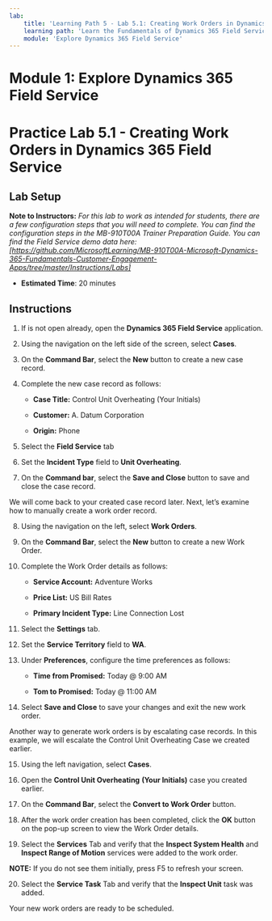 ```yaml
---
lab:
    title: 'Learning Path 5 - Lab 5.1: Creating Work Orders in Dynamics 365 Field Service'
    learning path: 'Learn the Fundamentals of Dynamics 365 Field Service'
    module: 'Explore Dynamics 365 Field Service'
---
```


Module 1: Explore Dynamics 365 Field Service
========================

# Practice Lab 5.1 - Creating Work Orders in Dynamics 365 Field Service

## Lab Setup

**Note to Instructors:** *For this lab to work as intended for students, there are a few configuration steps that you will need to complete.  You can find the configuration steps in the MB-910T00A Trainer Preparation Guide. You can find the Field Service demo data here: [https://github.com/MicrosoftLearning/MB-910T00A-Microsoft-Dynamics-365-Fundamentals-Customer-Engagement-Apps/tree/master/Instructions/Labs]*

  - **Estimated Time**: 20 minutes

## Instructions

1. If is not open already, open the **Dynamics 365 Field Service** application.

2. Using the navigation on the left side of the screen, select **Cases**.

3. On the **Command Bar**, select the **New** button to create a new case record.

4. Complete the new case record as follows:

	- **Case Title:** Control Unit Overheating (Your Initials)

	- **Customer:** A. Datum Corporation

	- **Origin:** Phone

5. Select the **Field Service** tab

6. Set the **Incident Type** field to **Unit Overheating**.

7. On the **Command bar**, select the **Save and Close** button to save and close the case record.

We will come back to your created case record later. Next, let’s examine how to manually create a work order record.

8. Using the navigation on the left, select **Work Orders**.

9. On the **Command Bar**, select the **New** button to create a new Work Order.

10. Complete the Work Order details as follows:

	- **Service Account:** Adventure Works

	- **Price List:** US Bill Rates

	- **Primary Incident Type:** Line Connection Lost

11. Select the **Settings** tab.

12. Set the **Service Territory** field to **WA**.

13. Under **Preferences**, configure the time preferences as follows:

	- **Time from Promised:** Today @ 9:00 AM

	- **Tom to Promised:** Today @ 11:00 AM

14. Select **Save and Close** to save your changes and exit the new work order.

Another way to generate work orders is by escalating case records. In this example, we will escalate the Control Unit Overheating Case we created earlier.

15. Using the left navigation, select **Cases**.

16. Open the **Control Unit Overheating** **(Your Initials)** case you created earlier.

17. On the **Command Bar**, select the **Convert to Work Order** button.

18. After the work order creation has been completed, click the **OK** button on the pop-up screen to view the Work Order details.

19. Select the **Services** Tab and verify that the **Inspect System Health** and **Inspect Range of Motion** services were added to the work order.

**NOTE:** If you do not see them initially, press F5 to refresh your screen.

20. Select the **Service Task** Tab and verify that the **Inspect Unit** task was added.

Your new work orders are ready to be scheduled.

